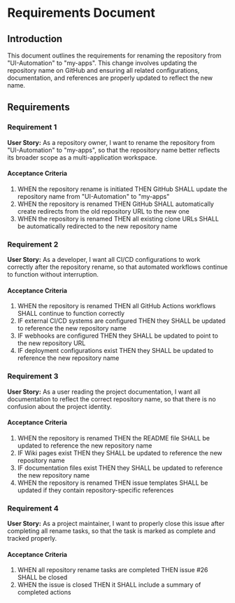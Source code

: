 # Requirements Document

## Introduction

This document outlines the requirements for renaming the repository from "UI-Automation" to "my-apps". This change involves updating the repository name on GitHub and ensuring all related configurations, documentation, and references are properly updated to reflect the new name.

## Requirements

### Requirement 1

**User Story:** As a repository owner, I want to rename the repository from "UI-Automation" to "my-apps", so that the repository name better reflects its broader scope as a multi-application workspace.

#### Acceptance Criteria

1. WHEN the repository rename is initiated THEN GitHub SHALL update the repository name from "UI-Automation" to "my-apps"
2. WHEN the repository is renamed THEN GitHub SHALL automatically create redirects from the old repository URL to the new one
3. WHEN the repository is renamed THEN all existing clone URLs SHALL be automatically redirected to the new repository name

### Requirement 2

**User Story:** As a developer, I want all CI/CD configurations to work correctly after the repository rename, so that automated workflows continue to function without interruption.

#### Acceptance Criteria

1. WHEN the repository is renamed THEN all GitHub Actions workflows SHALL continue to function correctly
2. IF external CI/CD systems are configured THEN they SHALL be updated to reference the new repository name
3. IF webhooks are configured THEN they SHALL be updated to point to the new repository URL
4. IF deployment configurations exist THEN they SHALL be updated to reference the new repository name

### Requirement 3

**User Story:** As a user reading the project documentation, I want all documentation to reflect the correct repository name, so that there is no confusion about the project identity.

#### Acceptance Criteria

1. WHEN the repository is renamed THEN the README file SHALL be updated to reference the new repository name
2. IF Wiki pages exist THEN they SHALL be updated to reference the new repository name
3. IF documentation files exist THEN they SHALL be updated to reference the new repository name
4. WHEN the repository is renamed THEN issue templates SHALL be updated if they contain repository-specific references

### Requirement 4

**User Story:** As a project maintainer, I want to properly close this issue after completing all rename tasks, so that the task is marked as complete and tracked properly.

#### Acceptance Criteria

1. WHEN all repository rename tasks are completed THEN issue #26 SHALL be closed
2. WHEN the issue is closed THEN it SHALL include a summary of completed actions